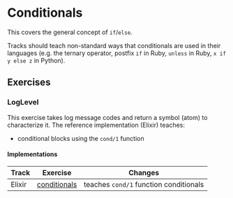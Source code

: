# Conditionals

This covers the general concept of `if`/`else`.

Tracks should teach non-standard ways that conditionals are used in their languages (e.g. the ternary operator, postfix `if` in Ruby, `unless` in Ruby, `x if y else z` in Python).

## Exercises

### LogLevel

This exercise takes log message codes and return a symbol (atom) to characterize it. The reference implementation (Elixir) teaches:

- conditional blocks using the `cond/1` function

#### Implementations

| Track | Exercise                        | Changes                            |
| ----- | ------------------------------- | ---------------------------------- |
| Elixir | [conditionals][implementation-elixir] | teaches `cond/1` function conditionals |

[implementation-elixir]: ../../languages/elixir/exercises/concept/conditionals/.docs/introduction.md
